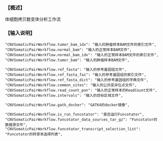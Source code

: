 ### 【概述】
体细胞拷贝数变体分析工作流
### 【输入说明】
    "CNVSomaticPairWorkflow.tumor_bam_idx": "输入的肿瘤样本BAM文件的索引文件",
    "CNVSomaticPairWorkflow.normal_bam": "输入的正常样本BAM文件",
    "CNVSomaticPairWorkflow.normal_bam_idx": "输入的正常样本BAM文件的索引文件",
    "CNVSomaticPairWorkflow.tumor_bam": "输入的肿瘤样本BAM文件",

    "CNVSomaticPairWorkflow.ref_fasta": "输入的参考基因组文件",
    "CNVSomaticPairWorkflow.ref_fasta_fai": "输入的参考基因组的索引文件",
    "CNVSomaticPairWorkflow.ref_fasta_dict": "输入的参考基因组的字典文件",
    "CNVSomaticPairWorkflow.common_sites": "输入的公共变异位点文件",
    "CNVSomaticPairWorkflow.read_count_pon": "输入的正常样本的ReadCount文件",
    "CNVSomaticPairWorkflow.intervals": "输入的目标区域文件",

    "CNVSomaticPairWorkflow.gatk_docker": "GATK4的docker镜像",

    "CNVSomaticPairWorkflow.is_run_funcotator": "是否运行Funcotator",
    "CNVSomaticPairWorkflow.funcotator_data_sources_tar_gz": "Funcotator的数据源文件",
    "CNVSomaticPairWorkflow.funcotator_transcript_selection_list": "Funcotator的转录本选择列表",
